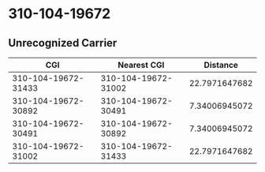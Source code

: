 # 310-104-19672
## Unrecognized Carrier


| CGI | Nearest CGI | Distance |
|-----|-------------|----------|
| 310-104-19672-31433 | 310-104-19672-31002 | 22.7971647682 |
| 310-104-19672-30892 | 310-104-19672-30491 | 7.34006945072 |
| 310-104-19672-30491 | 310-104-19672-30892 | 7.34006945072 |
| 310-104-19672-31002 | 310-104-19672-31433 | 22.7971647682 |
